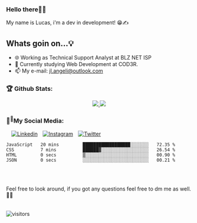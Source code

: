 ### Hello there👋👋
My name is Lucas, i'm a dev in development!  😁✍️
## Whats goin on...💡
- 🌐 Working as Technical Support Analyst at BLZ NET ISP
- 🌱 Currently studying Web Development at COD3R.
- 📫 My e-mail: jl.angeli@outlook.com

### 🏆 Github Stats:
<p align="center">
    <a href="https://github.com/Luaxlz/">
        <img src="https://github-readme-stats-jha-vineet69.vercel.app/api?username=Luaxlz&hide=stars&count_private=true&show_icons=true&theme=material-palenight" />
        <img src="https://github-readme-stats.vercel.app/api/top-langs/?username=Luaxlz&count_private=true&theme=material-palenight&layout=compact" /> 
    </a>
</p>

### 👤<sup>💭</sup>My Social Media:
  &emsp;[![Linkedin](https://img.shields.io/badge/LinkedIn-0077B5?style=for-the-badge&logo=linkedin&logoColor=white)](https://br.linkedin.com/in/jlangeli)&emsp;[![Instagram](https://img.shields.io/badge/Instagram-E4405F?style=for-the-badge&logo=instagram&logoColor=white)](https://www.instagram.com/itsluky/)&emsp;[![Twitter](https://img.shields.io/badge/Twitter-1DA1F2?style=for-the-badge&logo=twitter&logoColor=white)](https://twitter.com/luaxlz)&emsp;


<!--START_SECTION:waka-->

```text
JavaScript   20 mins         ██████████████████░░░░░░░   72.35 %
CSS          7 mins          ██████▓░░░░░░░░░░░░░░░░░░   26.54 %
HTML         0 secs          ▒░░░░░░░░░░░░░░░░░░░░░░░░   00.90 %
JSON         0 secs          ░░░░░░░░░░░░░░░░░░░░░░░░░   00.21 %
```

<!--END_SECTION:waka--> <br> <br>


Feel free to look around, if you got any questions feel free to dm me as well. 🤔🙋 <br><br><br>
![visitors](https://visitor-badge.glitch.me/badge?page_id=Luaxlz.Luaxlz)



<!--**Luaxlz/Luaxlz** is a ✨ _special_ ✨ repository because its `README.md` (this file) appears on your GitHub profile.

Here are some ideas to get you started:

- 🔭 I’m currently working on ...
- 🌱 I’m currently learning ...
- 👯 I’m looking to collaborate on ...
- 🤔 I’m looking for help with ...
- 💬 Ask me about ...
- 📫 How to reach me: ...
- 😄 Pronouns: ...
- ⚡ Fun fact: ...
-->

